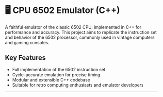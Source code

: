 # 🖥️ CPU 6502 Emulator (C++)

A faithful emulator of the classic 6502 CPU, implemented in C++ for performance and accuracy. This project aims to replicate the instruction set and behavior of the 6502 processor, commonly used in vintage computers and gaming consoles.

## Key Features

- Full implementation of the 6502 instruction set  
- Cycle-accurate emulation for precise timing  
- Modular and extensible C++ codebase  
- Suitable for retro computing enthusiasts and emulator developers  

---
